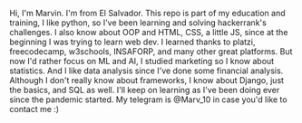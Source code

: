 Hi, I'm Marvin. I'm from El Salvador. This repo is part of my education and training, I like python, so I've been learning and solving hackerrank's challenges.
I also know about OOP and HTML, CSS, a little JS, since at the beginning I was trying to learn web dev.
I learned thanks to platzi, freecodecamp, w3schools, INSAFORP, and many other great platforms. 
But now I'd rather focus on ML and AI, I studied marketing so I know about statistics. And I like data analysis since I've done some financial analysis.
Although I don't really know about frameworks, I know about Django, just the basics, and SQL as well. 
I'll keep on learning as I've been doing ever since the pandemic started.
My telegram is @Marv_10 in case you'd like to contact me :) 

